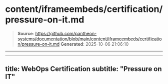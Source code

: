 # content/iframeembeds/certification/pressure-on-it.md

> **Source**: https://github.com/pantheon-systems/documentation/blob/main/content/iframeembeds/certification/pressure-on-it.md
> **Generated**: 2025-10-06 21:06:10

---

---
title: WebOps Certification
subtitle: "Pressure on IT"
---

<Partial file="certification-guide/pressure-on-it.md" />
